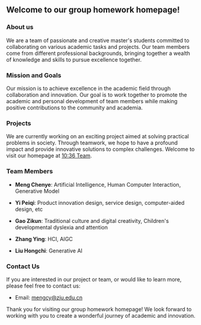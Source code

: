 ## Welcome to our group homework homepage!

### About us

We are a team of passionate and creative master's students committed to collaborating on various academic tasks and projects. Our team members come from different professional backgrounds, bringing together a wealth of knowledge and skills to pursue excellence together.

### Mission and Goals

Our mission is to achieve excellence in the academic field through collaboration and innovation. Our goal is to work together to promote the academic and personal development of team members while making positive contributions to the community and academia.

### Projects

We are currently working on an exciting project aimed at solving practical problems in society. Through teamwork, we hope to have a profound impact and provide innovative solutions to complex challenges. Welcome to visit our homepage at [10:36 Team](https://design-engineering.sixming.com/).

### Team Members

- **Meng Chenye**: Artificial Intelligence, Human Computer Interaction, Generative Model

- **Yi Peiqi**: Product innovation design, service design, computer-aided design, etc

- **Gao Zikun**: Traditional culture and digital creativity, Children's developmental dyslexia and attention

- **Zhang Ying**: HCI, AIGC

- **Liu Hongchi**: Generative AI

### Contact Us

If you are interested in our project or team, or would like to learn more, please feel free to contact us:

- Email: [mengcy@zju.edu.cn](mailto:mengcy@zju.edu.cn)

Thank you for visiting our group homework homepage! We look forward to working with you to create a wonderful journey of academic and innovation.
